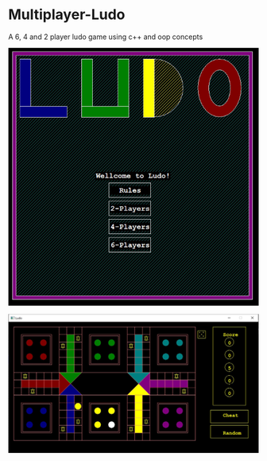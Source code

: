 # Multiplayer-Ludo
A 6, 4 and 2 player ludo game using c++ and oop concepts 

![Image Alt Text](main.JPG)

![Image Alt Text](6p-board.JPG)
